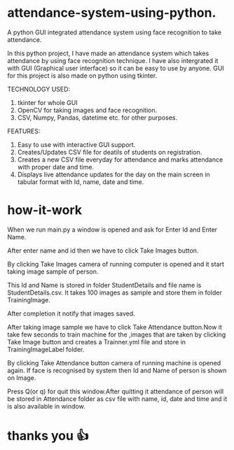 # attendance-system-using-python.

A python GUI integrated attendance system using face recognition to take attendance.

In this python project, I have made an attendance system which takes attendance by using face recognition technique. 
I have also intergrated it with GUI (Graphical user interface) so it can be easy to use by anyone. 
GUI for this project is also made on python using tkinter.

TECHNOLOGY USED:

 1. tkinter for whole GUI
 2. OpenCV for taking images and face recognition.
 3. CSV, Numpy, Pandas, datetime etc. for other purposes.

FEATURES:

 1. Easy to use with interactive GUI support.
 2. Creates/Updates CSV file for deatils of students on registration.
 3. Creates a new CSV file everyday for attendance and marks attendance with proper date and time.
 4. Displays live attendance updates for the day on the main screen in tabular format with Id, name, date and time.

# how-it-work

When we run main.py a window is opened and ask for Enter Id and Enter Name.

After enter name and id then we have to click Take Images button. 

By clicking Take Images camera of running computer is opened and it start taking image sample of person.

This Id and Name is stored in folder StudentDetails and file name is StudentDetails.csv. It takes 100 images as sample and
store them in folder TrainingImage.

After completion it notify that images saved.

After taking image sample we have to click Take Attendance button.Now it take few seconds to train machine for the 
,images that are taken by clicking Take Image button and creates a Trainner.yml file and store in TrainingImageLabel folder.

By clicking Take Attendance button camera of running machine is opened again. If face is recognised by system then 
Id and Name of person is shown on Image.

Press Q(or q) for quit this window.After quitting it attendance of person will be stored in Attendance folder as csv file with 
name, id, date and time and it is also available in window.

# thanks you 👍
